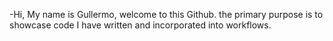 -Hi, My name is Gullermo, welcome to this Github. the primary purpose is to showcase code I have written and incorporated into workflows. 

<!---
guillermofrs/guillermofrs is a ✨ special ✨ repository because its `README.md` (this file) appears on your GitHub profile.
You can click the Preview link to take a look at your changes.
--->
